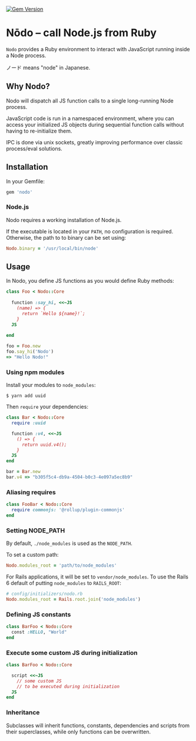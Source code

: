 [![Gem Version](https://badge.fury.io/rb/nodo.svg)](http://badge.fury.io/rb/nodo)

# Nōdo – call Node.js from Ruby

`Nodo` provides a Ruby environment to interact with JavaScript running inside a Node process.

ノード means "node" in Japanese.

## Why Nodo?

Nodo will dispatch all JS function calls to a single long-running Node process.

JavaScript code is run in a namespaced environment, where you can access your initialized
JS objects during sequential function calls without having to re-initialize them.

IPC is done via unix sockets, greatly improving performance over classic process/eval solutions.

## Installation

In your Gemfile:

```ruby
gem 'nodo'
```

### Node.js

Nodo requires a working installation of Node.js.

If the executable is located in your `PATH`, no configuration is required. Otherwise, the path to to binary can be set using:

```ruby
Nodo.binary = '/usr/local/bin/node'
```

## Usage

In Nodo, you define JS functions as you would define Ruby methods:

```ruby
class Foo < Nodo::Core
  
  function :say_hi, <<~JS
    (name) => {
      return `Hello ${name}!`;
    }
  JS
  
end

foo = Foo.new
foo.say_hi('Nodo')
=> "Hello Nodo!"
```

### Using npm modules

Install your modules to `node_modules`:

```shell
$ yarn add uuid
```

Then `require` your dependencies:

```ruby
class Bar < Nodo::Core
  require :uuid

  function :v4, <<~JS
    () => {
      return uuid.v4();
    }
  JS
end

bar = Bar.new
bar.v4 => "b305f5c4-db9a-4504-b0c3-4e097a5ec8b9"
```

### Aliasing requires

```ruby
class FooBar < Nodo::Core
  require commonjs: '@rollup/plugin-commonjs'
end
```

### Setting NODE_PATH

By default, `./node_modules` is used as the `NODE_PATH`.

To set a custom path:
```ruby
Nodo.modules_root = 'path/to/node_modules'
```

For Rails applications, it will be set to `vendor/node_modules`. 
To use the Rails 6 default of putting `node_modules` to `RAILS_ROOT`:

```ruby
# config/initializers/nodo.rb
Nodo.modules_root = Rails.root.join('node_modules')
```

### Defining JS constants

```ruby
class BarFoo < Nodo::Core
  const :HELLO, "World"
end
```

### Execute some custom JS during initialization

```ruby
class BarFoo < Nodo::Core

  script <<~JS
    // some custom JS
    // to be executed during initialization
  JS
end
```

### Inheritance

Subclasses will inherit functions, constants, dependencies and scripts from their superclasses, while only functions can be overwritten.
